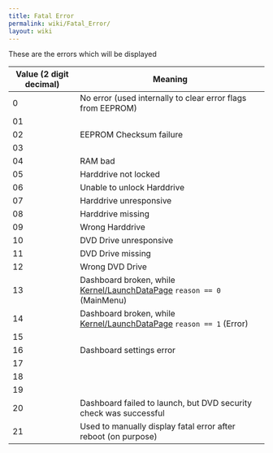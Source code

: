 ```yaml
---
title: Fatal Error
permalink: wiki/Fatal_Error/
layout: wiki
---
```


These are the errors which will be displayed

| Value (2 digit decimal) | Meaning                                                                                                    |
|-------------------------|------------------------------------------------------------------------------------------------------------|
| 0                       | No error (used internally to clear error flags from EEPROM)                                                |
| 01                      |                                                                                                            |
| 02                      | EEPROM Checksum failure                                                                                    |
| 03                      |                                                                                                            |
| 04                      | RAM bad                                                                                                    |
| 05                      | Harddrive not locked                                                                                       |
| 06                      | Unable to unlock Harddrive                                                                                 |
| 07                      | Harddrive unresponsive                                                                                     |
| 08                      | Harddrive missing                                                                                          |
| 09                      | Wrong Harddrive                                                                                            |
| 10                      | DVD Drive unresponsive                                                                                     |
| 11                      | DVD Drive missing                                                                                          |
| 12                      | Wrong DVD Drive                                                                                            |
| 13                      | Dashboard broken, while [Kernel/LaunchDataPage](/wiki/Kernel/LaunchDataPage "wikilink") `reason == 0` (MainMenu) |
| 14                      | Dashboard broken, while [Kernel/LaunchDataPage](/wiki/Kernel/LaunchDataPage "wikilink") `reason == 1` (Error)    |
| 15                      |                                                                                                            |
| 16                      | Dashboard settings error                                                                                   |
| 17                      |                                                                                                            |
| 18                      |                                                                                                            |
| 19                      |                                                                                                            |
| 20                      | Dashboard failed to launch, but DVD security check was successful                                          |
| 21                      | Used to manually display fatal error after reboot (on purpose)                                             |



